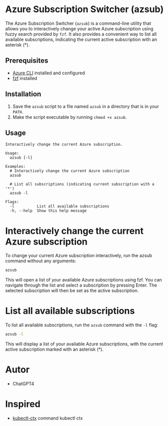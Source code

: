 # Azure Subscription Switcher (azsub)

The Azure Subscription Switcher (`azsub`) is a command-line utility that allows you to interactively change your active Azure subscription using fuzzy search provided by `fzf`. It also provides a convenient way to list all available subscriptions, indicating the current active subscription with an asterisk (*).

## Prerequisites

- [Azure CLI](https://docs.microsoft.com/en-us/cli/azure/install-azure-cli) installed and configured
- [fzf](https://github.com/junegunn/fzf) installed

## Installation

1. Save the `azsub` script to a file named `azsub` in a directory that is in your `PATH`.
2. Make the script executable by running `chmod +x azsub`.

## Usage

```text
Interactively change the current Azure subscription.

Usage:
  azsub [-l]

Examples:
  # Interactively change the current Azure subscription
  azsub

  # List all subscriptions (indicating current subscription with a '*')
  azsub -l

Flags:
  -l          List all available subscriptions
  -h, --help  Show this help message
```
# Interactively change the current Azure subscription

To change your current Azure subscription interactively, run the azsub command without any arguments:

```bash
azsub
```

This will open a list of your available Azure subscriptions using fzf. You can navigate through the list and select a subscription by pressing Enter. The selected subscription will then be set as the active subscription.

# List all available subscriptions

To list all available subscriptions, run the `azsub` command with the `-l` flag:

```bash
azsub -l
```

This will display a list of your available Azure subscriptions, with the current active subscription marked with an asterisk (*).


# Autor

- ChatGPT4

# Inspired 

- [kubectl-ctx](https://github.com/weibeld/kubectl-ctx) command kubectl ctx 

